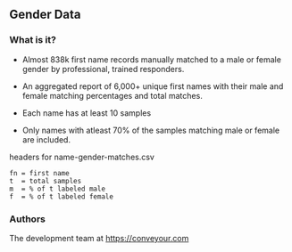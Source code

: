 ## Gender Data

### What is it? 

- Almost 838k first name records manually matched to a male or female gender by professional, trained responders.

- An aggregated report of 6,000+ unique first names with their male and female matching percentages and total matches. 

- Each name has at least 10 samples

- Only names with atleast 70% of the samples matching male or female are included.

headers for name-gender-matches.csv

```
fn = first name
t  = total samples
m  = % of t labeled male
f  = % of t labeled female
```

### Authors

The development team at https://conveyour.com
